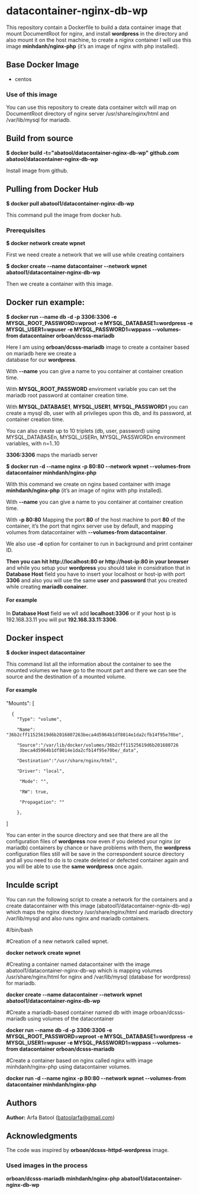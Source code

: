 # datacontainer-nginx-db-wp
This repository contain a Dockerfile to build a data container image that mount DocumentRoot for nginx, and install **wordpress** in the directory and also mount it on the host machine, to create a niginx container I will use this image **minhdanh/nginx-php** (it’s an image of nginx with php installed).

## Base Docker Image
* centos

### Use of this image

You can use this repository to create data container witch will map on DocumentRoot directory of nginx server /usr/share/nginx/html and /var/lib/mysql for mariadb.

## Build from source

**$ docker build -t="abatool/datacontainer-nginx-db-wp" github.com abatool/datacontainer-nginx-db-wp**

Install image from github.

## Pulling from Docker Hub

**$ docker pull abatool1/datacontainer-nginx-db-wp**

This command pull the image from docker hub.

### Prerequisites 

**$ docker network create wpnet**
 
First we need create a network that we will use while creating containers

**$ docker create --name datacontainer --network wpnet abatool1/datacontainer-nginx-db-wp**

Then we create a container with this image.

## Docker run example:

**$ docker run --name db -d -p 3306:3306 -e MYSQL_ROOT_PASSWORD=wproot -e MYSQL_DATABASE1=wordpress -e MYSQL_USER1=wpuser -e MYSQL_PASSWORD1=wppass --volumes-from datacontainer orboan/dcsss-mariadb**

Here I am using **orboan/dcsss-mariadb** image to create a container based on mariadb here we create a     
database for our **wordpress**.

With **--name** you can give a name to you container at container creation time.

With **MYSQL_ROOT_PASSWORD** enviroment variable you can set the mariadb root password at container creation time.

With **MYSQL_DATABASE1**, **MYSQL_USER1**, **MYSQL_PASSWORD1** you can create a mysql db, user with all privileges upon this db, and its password, at container creation time.

You can also create up to 10 triplets (db, user, password) using MYSQL_DATABASEn, MYSQL_USERn, MYSQL_PASSWORDn environment variables, with n=1..10

**3306:3306** maps the mariadb server 

**$ docker run -d --name nginx -p 80:80 --network wpnet --volumes-from datacontainer minhdanh/nginx-php**

With this command we create on nginx based container with image **minhdanh/nginx-php** (it’s an image of nginx with php installed). 

With **--name** you can give a name to you container at container creation time. 

With **-p 80:80** Mapping the port **80** of the host machine to port **80** of the container, it’s the port that nginx server use by default, and mapping volumes from datacontainer with **--volumes-from datacontainer**.

We also use **-d** option for container to run in background and print container ID.
 
**Then you can hit http://localhost:80 or http://host-ip:80 in your browser** and while you setup your **wordpress** you should take in considration that in **__Database Host__** field you have to insert your localhost or host-ip with port **3306** and also you will use the same **user** and **password** that you created while creating **mariadb conainer**.

#### For example
In **__Database Host__** field we wll add **localhost:3306** or if your host ip is 192.168.33.11 you will put **192.168.33.11:3306**.

## Docker inspect

**$ docker inspect datacontainer**

This command list all the information about the container to see the mounted volumes we have go to the mount part and there we can see the source and the destination of a mounted volume.

#### For example

  "Mounts": [
   
      {
        "Type": "volume",
       
        "Name": "36b2cff11525619d6b2016807263beca4d5964b1df8014e1da2cfb14f95e70be",
        
        "Source":"/var/lib/docker/volumes/36b2cff11525619d6b201680726
         3beca4d5964b1df8014e1da2cfb14f95e70be/_data",
         
        "Destination":"/usr/share/nginx/html",
         
        "Driver": "local",
        
         "Mode": "",
          
         "RW": true,
          
         "Propagation": ""
           
        },
   ]

You can enter in the source directory and see that there are all the configuration files of **wordpress** now even if you deleted  your nginx (or mariadb)  containers by chance or have problems with them, the **wordpress** configuration files still will be  save in the correspondent source directory and all you need to do is to create deleted or defected container again and you will be able to use the **same wordpress** once again.

## Inculde script
You can run the following script to create a network for the containers and a create datacontainer with this image (abatool1/datacontainer-ngnix-db-wp) which maps the nginx directory /usr/share/nginx/html and mariadb directory /var/lib/mysql and also runs nginx and mariadb containers.

#/bin/bash

#Creation of a new network called wpnet.

**docker network create wpnet**

#Creating a container named datacontainer with the image abatool1/datacontainer-nginx-db-wp which is mapping volumes /usr/share/nginx/html for nginx and /var/lib/mysql (database for wordpress) for mariadb.

**docker create --name datacontainer --network wpnet abatool1/datacontainer-nginx-db-wp**

#Create a mariadb-based container named db with image orboan/dcsss-mariadb using volumes of the datacontainer

**docker run --name db -d -p 3306:3306 -e MYSQL_ROOT_PASSWORD=wproot -e MYSQL_DATABASE1=wordpress -e MYSQL_USER1=wpuser -e MYSQL_PASSWORD1=wppass --volumes-from datacontainer orboan/dcsss-mariadb**

#Create a container based on nginx called nginx with image minhdanh/nginx-php using datacontainer volumes.

**docker run -d --name nginx -p 80:80 --network wpnet --volumes-from datacontainer minhdanh/nginx-php**

## Authors
**Author:** Arfa Batool (batoolarfa@gmail.com)

## Acknowledgments
The code was inspired by **orboan/dcsss-httpd-wordpress** image.

### Used images in the process
**orboan/dcsss-mariadb**
**minhdanh/nginx-php**
**abatool1/datacontainer-nginx-db-wp**


